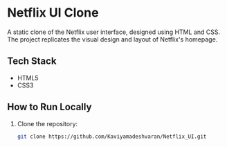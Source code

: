 # Netflix UI Clone

A static clone of the Netflix user interface, designed using HTML and CSS. The project replicates the visual design and layout of Netflix's homepage.

## Tech Stack
- HTML5
- CSS3

## How to Run Locally
1. Clone the repository:
   ```bash
   git clone https://github.com/Kaviyamadeshvaran/Netflix_UI.git
